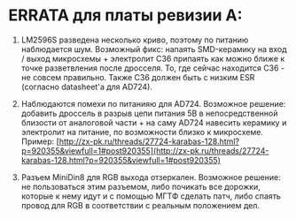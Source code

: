 # ERRATA для платы ревизии A:

1) LM2596S разведена несколько криво, поэтому по питанию наблюдается шум. Возможный фикс: напаять SMD-керамику на вход / выход микросхемы + электролит C36 припаять как можно ближе к точке разветвления после дросселя. То, где сейчас находится C36 - не совсем правильно. Также C36 должен быть с низким ESR (согласно datasheet'а для AD724).

2) Наблюдаются помехи по питанияю для AD724. Возможное решение: добавить дроссель в разрыв цепи питания 5В в непосредственной близости от аналоговой части + на саму AD724 навесить керамику и электролит на питание, по возможности близко к микросхеме. Пример: [http://zx-pk.ru/threads/27724-karabas-128.html?p=920355&viewfull=1#post920355](http://zx-pk.ru/threads/27724-karabas-128.html?p=920355&viewfull=1#post920355)

3) Разъем MiniDin8 для RGB выхода отзеркален. Возможное решение: не пользоваться этим разъемом, либо почикать все дорожки, которые к нему идут и с помощью МГТФ сделать патч, либо спаять провод для RGB в соответствии с реальным положением дел.
